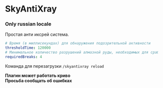 # SkyAntiXray
### Only russian locale
Простая анти иксрей система.

```yaml
# Время (в миллисекундах) для обнаружения подозрительной активности
thresholdTime: 120000
# Минимальное количество разрушений алмазной руды, необходимых для срабатывания
requiredBreaks: 4
```
Команда для перезагрузки
``/skyantixray reload``   

**Плагин может работать криво**  
**Просьба сообщать об ошибках**